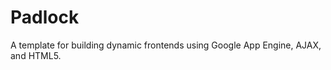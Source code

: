 Padlock
=======

A template for building dynamic frontends using Google App Engine, AJAX, and HTML5.